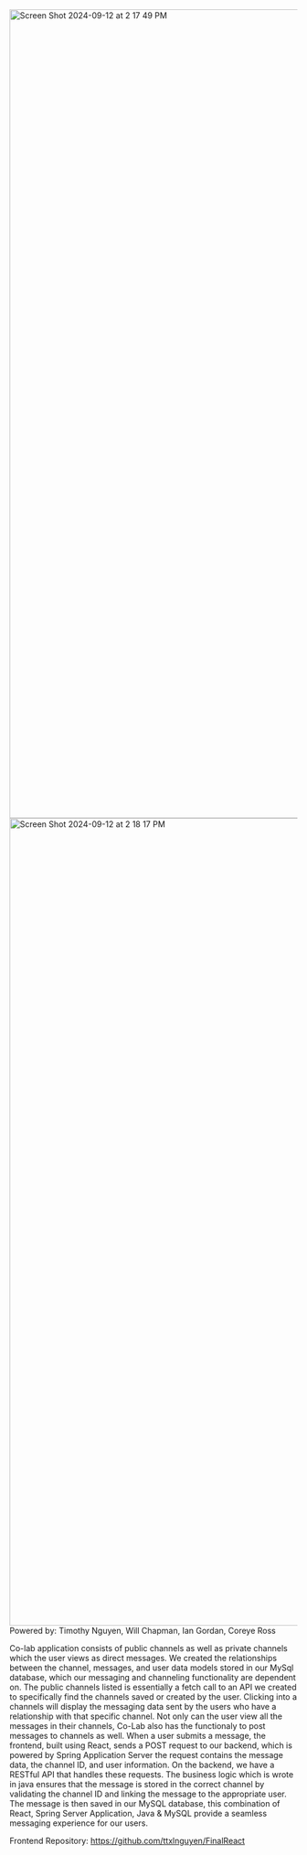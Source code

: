 <img width="1416" alt="Screen Shot 2024-09-12 at 2 17 49 PM" src="https://github.com/user-attachments/assets/3880f7a7-79e3-4a70-ba7a-c0cd1f686cd9">
<img width="1414" alt="Screen Shot 2024-09-12 at 2 18 17 PM" src="https://github.com/user-attachments/assets/fd19be7c-79c1-4f8c-adc6-66bee17d3a5f">
Powered by: Timothy Nguyen, Will Chapman, Ian Gordan, Coreye Ross

Co-lab application consists of public channels as well as private channels which the user views as direct messages. We created the relationships between the channel, messages, and user data models stored in our MySql database, which our messaging and channeling functionality are dependent on. The public channels listed is essentially a fetch call to an API we created to specifically find the channels saved or created by the user. Clicking into a channels will display the messaging data sent by the users who have a relationship with that specific channel. Not only can the user view all the messages in their channels, Co-Lab also has the functionaly to post messages to channels as well. When a user submits a message, the frontend, built using React, sends a POST request to our backend, which is powered by Spring Application Server the request contains the message data, the channel ID, and user information. On the backend, we have a RESTful API that handles these requests. The business logic which is wrote in java ensures that the message is stored in the correct channel by validating the channel ID and linking the message to the appropriate user. The message is then saved in our MySQL database, this combination of React, Spring Server Application, Java & MySQL provide a seamless messaging experience for our users.

Frontend Repository: https://github.com/ttxlnguyen/FinalReact
